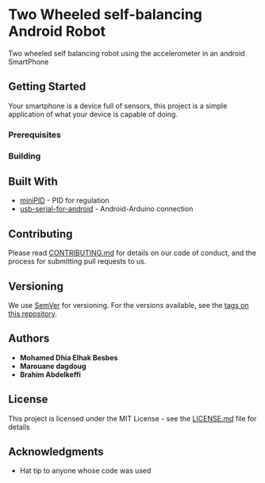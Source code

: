 # Two Wheeled self-balancing Android Robot
Two wheeled self balancing robot using the accelerometer in an android SmartPhone
## Getting Started
Your smartphone is a device full of sensors, this project is a simple application of what your device is capable of doing.
### Prerequisites

### Building

## Built With

* [miniPID](https://github.com/tekdemo/MiniPID) - PID for regulation
* [usb-serial-for-android](https://www.instructables.com/id/Arduin-Adroid-USB-Serial-Communication) - Android-Arduino connection

## Contributing

Please read [CONTRIBUTING.md](https://gist.github.com/PurpleBooth/b24679402957c63ec426) for details on our code of conduct, and the process for submitting pull requests to us.

## Versioning

We use [SemVer](http://semver.org/) for versioning. For the versions available, see the [tags on this repository](https://github.com/your/project/tags). 

## Authors

* **Mohamed Dhia Elhak Besbes**
* **Marouane dagdoug**
* **Brahim Abdelkeffi**


## License

This project is licensed under the MIT License - see the [LICENSE.md](LICENSE.md) file for details

## Acknowledgments

* Hat tip to anyone whose code was used
